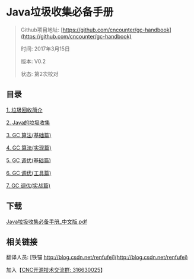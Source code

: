 Java垃圾收集必备手册
==


> Github项目地址: [https://github.com/cncounter/gc-handbook](https://github.com/cncounter/gc-handbook)
>
> 时间: 2017年3月15日
>
> 版本: V0.2
>
> 状态: 第2次校对



## 目录

[1. 垃圾回收简介](01_What_Is_Garbage_Collection_CN.md)

[2. Java的垃圾收集](02_Garbage_Collection_in_Java_CN.md)

[3. GC 算法(基础篇)](03_GC_Algorithms_Basics_CN.md)

[4. GC 算法(实现篇)](04_GC_Algorithms_Implementations_CN.md)

[5. GC 调优(基础篇)](05_GC_Tuning_Basics_CN.md)

[6. GC 调优(工具篇)](06_GC_Tuning_Tooling_CN.md)

[7. GC 调优(实战篇)](07_GC_Tuning_In_Practice_CN.md)


## 下载


<a target="_blank" href="https://github.com/cncounter/gc-handbook/raw/master/Java_GC_Hanbook_CN.pdf">Java垃圾收集必备手册_中文版.pdf</a>




## 相关链接

翻译人员: [铁锚 http://blog.csdn.net/renfufei](http://blog.csdn.net/renfufei)

加入【[CNC开源技术交流群: 316630025](http://jq.qq.com/?_wv=1027&k=2FzyKg3)】


